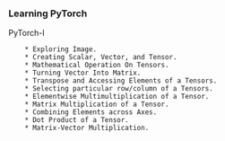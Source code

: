 ### Learning PyTorch

PyTorch-I
    
        * Exploring Image.
        * Creating Scalar, Vector, and Tensor.
        * Mathematical Operation On Tensors.
        * Turning Vector Into Matrix.
        * Transpose and Accessing Elements of a Tensors.
        * Selecting particular row/column of a Tensors.
        * Elementwise Multimultiplication of a Tensor.
        * Matrix Multiplication of a Tensor.
        * Combining Elements across Axes.
        * Dot Product of a Tensor.
        * Matrix-Vector Multiplication.
    


